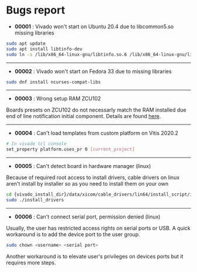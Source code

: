 # Bugs report

* **00001** : Vivado won't start on Ubuntu 20.4 due to libcommon5.so missing libraries

```Bash
sudo apt update
sudo apt install libtinfo-dev
sudo ln -s /lib/x86_64-linux-gnu/libtinfo.so.6 /lib/x86_64-linux-gnu/libtinfo.so.5
```

---

* **00002** : Vivado won't start on Fedora 33 due to missing libraries

```Bash
sudo dnf install ncurses-compat-libs
```

---

* **00003** : Wrong setup RAM ZCU102

Boards presets on ZCU102 do not necessarly match the RAM installed due end of line notification initial component. Details are found [here](https://www.xilinx.com/support/answers/71961.html).

---

* **00004** : Can't load templates from custom platform on Vitis 2020.2

```Bash
# In vivado tcl console
set_property platform.uses_pr 0 [current_project]
```

---

* **00005** : Can't detect board in hardware manager (linux)

Because of required root access to install drivers, cable drivers on linux aren't install by installer so as you need to install them on your own

```Bash
cd {vivado_install_dir}/data/xicom/cable_drivers/lin64/install_script/install_drivers/
sudo ./install_drivers
```

---

* **00006** : Can't connect serial port, permission denied (linux)

Usually, the user has restricted access rights on serial ports or USB. A quick workaround is to add the device port to the user group.

```Bash
sudo chown <username> <serial port>
```

Another workaround is to elevate user's privileges on devices ports but it requires more steps.